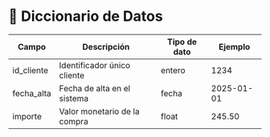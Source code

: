 # 📖 Diccionario de Datos

| Campo         | Descripción                  | Tipo de dato | Ejemplo        |
|---------------|------------------------------|--------------|----------------|
| id_cliente    | Identificador único cliente  | entero       | 1234           |
| fecha_alta    | Fecha de alta en el sistema  | fecha        | 2025-01-01     |
| importe       | Valor monetario de la compra | float        | 245.50         |
